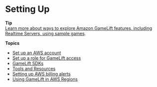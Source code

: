 # Setting Up<a name="setting-up-intro"></a>

**Tip**  
[Learn more about ways to explore Amazon GameLift features, including Realtime Servers, using sample games](gamelift-explore.md)\.

**Topics**
+ [Set up an AWS account](setting-up-aws-login.md)
+ [Set up a role for GameLift access](setting-up-role.md)
+ [GameLift SDKs](gamelift-supported.md)
+ [Tools and Resources](gamelift-components.md)
+ [Setting up AWS billing alerts](gamelift-billing-alerts.md)
+ [Using GameLift in AWS Regions](gamelift-regions.md)